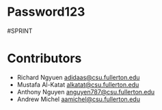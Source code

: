 # Password123 

#SPRINT

# Contributors 
- Richard Ngyuen	adidaas@csu.fullerton.edu
- Mustafa Al-Katat	alkatat@csu.fullerton.edu
- Anthony Nguyen	anguyen787@csu.fullerton.edu
- Andrew Michel		aamichel@csu.fullerton.edu


